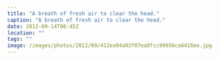 ```yaml
---
title: "A breath of fresh air to clear the head."
caption: "A breath of fresh air to clear the head."
date: 2012-09-14T06:45Z
location: ""
tags: ""
image: /images/photos/2012/09/413ea94a03f07ea0fcc99956ca6416ee.jpg
---
```

